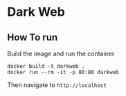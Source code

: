# Dark Web

## How To run

Build the image and run the container
```shell script
docker build -t darkweb .
docker run --rm -it -p 80:80 darkweb
```
Then navigate to `http://localhost`